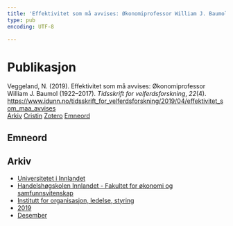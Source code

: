 ```yaml
---
title: 'Effektivitet som må avvises: Økonomiprofessor William J. Baumol (1922–2017)'
type: pub
encoding: UTF-8

---
```

<h1>Publikasjon</h1>
<article id="csl-bib-container-UYYGBIUD" class="csl-bib-container">
  <div class="csl-bib-body"> <div class="csl-entry">Veggeland, N. (2019). Effektivitet som må avvises: Økonomiprofessor William J. Baumol (1922–2017). <i>Tidsskrift for velferdsforskning</i>, <i>22</i>(4). <a href="https://www.idunn.no/tidsskrift_for_velferdsforskning/2019/04/effektivitet_som_maa_avvises">https://www.idunn.no/tidsskrift_for_velferdsforskning/2019/04/effektivitet_som_maa_avvises</a></div> </div>
  <div class="csl-bib-buttons">
    <a href="#taxonomy-article-UYYGBIUD" alt="archive" class="csl-bib-button">Arkiv</a>
    <a href="https://app.cristin.no/results/show.jsf?id=1758890" alt="Cristin" class="csl-bib-button">Cristin</a>
    <a href="http://zotero.org/groups/5881554/items/UYYGBIUD" alt="Zotero" class="csl-bib-button">Zotero</a>
    <a href="#keywords-article-UYYGBIUD" alt="keywords" class="csl-bib-button">Emneord</a>
  </div>
  <div id="csl-bib-meta-container-UYYGBIUD"></div>
</article>
<div id="csl-bib-meta-UYYGBIUD" class="csl-bib-meta">
  <article id="keywords-article-UYYGBIUD" class="keywords-article">
    <h1>Emneord</h1>
    
  </article>
  <article id="taxonomy-article-UYYGBIUD" class="taxonomy-article">
    <h1>Arkiv</h1>
    <ul>
      <li><a href="{{< params subfolder >}}nn/archive/?key=3DCRN523">Universitetet i Innlandet</a></li>
      <li><a href="{{< params subfolder >}}nn/archive/?key=DU8Q9LN9">Handelshøgskolen Innlandet - Fakultet for økonomi og samfunnsvitenskap</a></li>
      <li><a href="{{< params subfolder >}}nn/archive/?key=4LUWR3ZM">Institutt for organisasjon, ledelse, styring</a></li>
      <li><a href="{{< params subfolder >}}nn/archive/?key=7GQPC2L9">2019</a></li>
      <li><a href="{{< params subfolder >}}nn/archive/?key=WI85NCBU">Desember</a></li>
    </ul>
  </article>
</div>
